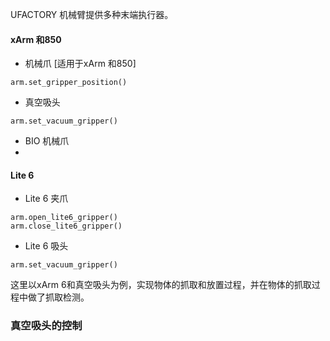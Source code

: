 

UFACTORY 机械臂提供多种末端执行器。

#### xArm 和850 

* 机械爪 [适用于xArm 和850]
```
arm.set_gripper_position()
```

* 真空吸头
```
arm.set_vacuum_gripper()
```

* BIO 机械爪
* 
#### Lite 6

* Lite 6 夹爪
```
arm.open_lite6_gripper()  
arm.close_lite6_gripper()
```
* Lite 6 吸头
```
arm.set_vacuum_gripper()
```



这里以xArm 6和真空吸头为例，实现物体的抓取和放置过程，并在物体的抓取过程中做了抓取检测。



### 真空吸头的控制